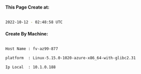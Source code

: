 
   
#### This Page Create at:

```bash

2022-10-12 - 02:48:58 UTC

```

#### Create By Machine:

```bash

Host Name : fv-az99-877

platform  : Linux-5.15.0-1020-azure-x86_64-with-glibc2.31

Ip Local  : 10.1.0.188

```

